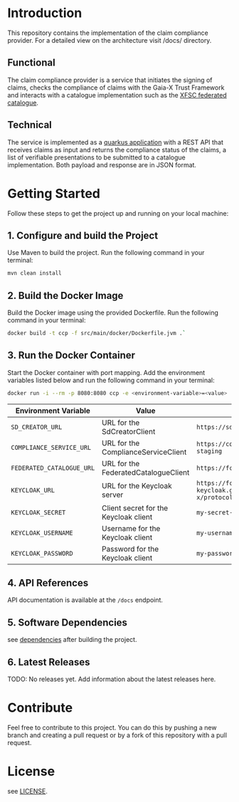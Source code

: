 # Introduction 
This repository contains the implementation of the claim compliance provider. For a detailed view on the architecture visit /docs/ directory. 

## Functional
The claim compliance provider is a service that initiates the signing of claims, checks the compliance of claims with the Gaia-X Trust Framework and interacts with a catalogue implementation such as the [XFSC federated catalogue](https://gitlab.eclipse.org/eclipse/xfsc/cat).

## Technical
The service is implemented as a [quarkus application](https://quarkus.io/) with a REST API that receives claims as input and returns the compliance status of the claims, a list of verifiable presentations to be submitted to a catalogue implementation.
Both payload and response are in JSON format.

# Getting Started
Follow these steps to get the project up and running on your local machine:

## 1. Configure and build the Project


Use Maven to build the project. Run the following command in your terminal:

```bash
mvn clean install
```

## 2. Build the Docker Image
Build the Docker image using the provided Dockerfile. Run the following command in your terminal:
```bash
docker build -t ccp -f src/main/docker/Dockerfile.jvm .`
```

## 3. Run the Docker Container
Start the Docker container with port mapping. Add the environment variables listed below and run the following command in your terminal:
```bash
docker run -i --rm -p 8080:8080 ccp -e <environment-variable>=<value>
```
| Environment Variable | Value                                 | Example                                       |
| -------------------- |---------------------------------------|-----------------------------------------------|
| `SD_CREATOR_URL`     | URL for the SdCreatorClient           | `https://sd-creator.gxfs.gx4fm.org`           |
| `COMPLIANCE_SERVICE_URL` | URL for the ComplianceServiceClient   | `https://compliance.lab.gaia-x.eu/v1-staging` |
| `FEDERATED_CATALOGUE_URL` | URL for the FederatedCatalogueClient  | `https://fc-server.gxfs.gx4fm.org`            |
| `KEYCLOAK_URL` | URL for the Keycloak server           | `https://fc-keycloak.gxfs.gx4fm.org/realms/gaia-x/protocol/openid-connect/token`                  |
| `KEYCLOAK_SECRET` | Client secret for the Keycloak client | `my-secret-key`                               |
| `KEYCLOAK_USERNAME` | Username for the Keycloak client      | `my-username`                                 |
| `KEYCLOAK_PASSWORD` | Password for the Keycloak client      | `my-password`                                 |


## 4. API References
API documentation is available at the `/docs` endpoint.

## 5. Software Dependencies
see [dependencies](claim-compliance-provider-controller/target/quarkus-app/quarkus-app-dependencies.txt) after building the project.

## 6. Latest Releases
TODO: No releases yet. Add information about the latest releases here.

# Contribute
Feel free to contribute to this project.
You can do this by pushing a new branch and creating a pull request or by a fork of this repository with a pull request.

# License
see [LICENSE](LICENSE).
